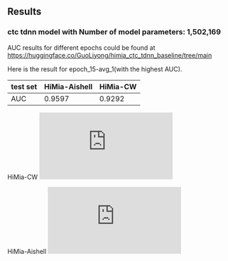 ## Results

### ctc tdnn model with Number of model parameters: 1,502,169

AUC results for different epochs could be found at <https://huggingface.co/GuoLiyong/himia_ctc_tdnn_baseline/tree/main>

Here is the result for epoch_15-avg_1(with the highest AUC).

| test set   | HiMia-Aishell | HiMia-CW|
|  ----  | ----  | ----|
| AUC  | 0.9597 |0.9292|

HiMia-CW
![himia_cw](https://huggingface.co/GuoLiyong/himia_ctc_tdnn_baseline/resolve/main/exp_max_duration_100/post/epoch_15-avg_1/himia_cw.pdf)

HiMia-Aishell
![himia_aishell](https://huggingface.co/GuoLiyong/himia_ctc_tdnn_baseline/resolve/main/exp_max_duration_100/post/epoch_15-avg_1/himia_aishell.pdf)
